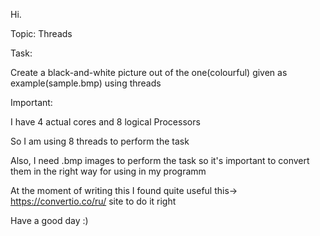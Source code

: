 Hi.

Topic: Threads

Task:

Create a black-and-white picture out of the one(colourful) given as example(sample.bmp) using threads

Important:

I have 4 actual cores and 8 logical Processors

So I am using 8 threads to perform the task

Also, I need .bmp images to perform the task so it's important to convert them in the right way for using in my programm

At the moment of writing this I found quite useful this-> https://convertio.co/ru/  site to do it right

Have a good day :)
